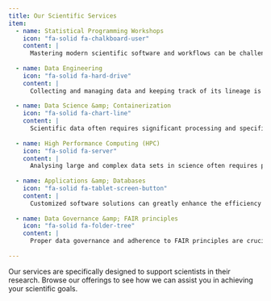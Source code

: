 ```yaml
---
title: Our Scientific Services
item:
  - name: Statistical Programming Workshops
    icon: "fa-solid fa-chalkboard-user"
    content: |
      Mastering modern scientific software and workflows can be challenging for scientists. Our workshops provide hands-on training in popular open source programming languages and tools commonly used in scientific research to help you and your team get started.
      
  - name: Data Engineering
    icon: "fa-solid fa-hard-drive"
    content: |
      Collecting and managing data and keeping track of its lineage is a critical aspect of scientific research. We can provide guidance and advice on obtaining, cleaning and securely managing your data, whether it be from publicly available sources or specialized methods.
      
  - name: Data Science &amp; Containerization
    icon: "fa-solid fa-chart-line"
    content: |
      Scientific data often requires significant processing and specific formats for analysis. We offer data analysis services, covering processing, formatting, and modeling. Our team has expertise in various methods and experience in implementing reproducible workflows using containerization for reproducibility.
      
  - name: High Performance Computing (HPC)
    icon: "fa-solid fa-server"
    content: |
      Analysing large and complex data sets in science often requires parallel computing. Our team has over a decade of experience in HPC and can help you with both acquiring and setting up resources for storage and processing of large datasets.
      
  - name: Applications &amp; Databases
    icon: "fa-solid fa-tablet-screen-button"
    content: |
      Customized software solutions can greatly enhance the efficiency of your research. We can develop web-based applications tailored to your specific needs, such as tracking and storing data and processing status, to help you identify and resolve issues early on.
      
  - name: Data Governance &amp; FAIR principles
    icon: "fa-solid fa-folder-tree"
    content: |
      Proper data governance and adherence to FAIR principles are crucial for scientific research. We can provide guidance on structuring and managing your data to ensure it is discoverable, accessible, interoperable and reusable for the broader scientific community.
      
---
```


Our services are specifically designed to support scientists in their research. 
Browse our offerings to see how we can assist you in achieving your scientific goals.
